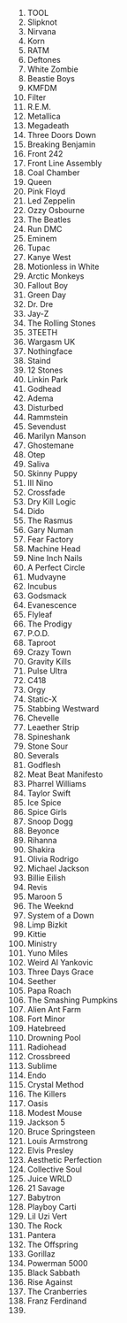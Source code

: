 1. TOOL
2. Slipknot
3. Nirvana
4. Korn
5. RATM
6. Deftones
7. White Zombie
8. Beastie Boys
9. KMFDM
10. Filter
11. R.E.M.
12. Metallica
13. Megadeath
14. Three Doors Down
15. Breaking Benjamin
16. Front 242
17. Front Line Assembly
18. Coal Chamber
19. Queen
20. Pink Floyd
21. Led Zeppelin
22. Ozzy Osbourne
23. The Beatles
24. Run DMC
25. Eminem
26. Tupac
27. Kanye West
28. Motionless in White
29. Arctic Monkeys
30. Fallout Boy
31. Green Day
32. Dr. Dre
33. Jay-Z
34. The Rolling Stones
35. 3TEETH
36. Wargasm UK
37. Nothingface
38. Staind
39. 12 Stones
40. Linkin Park
41. Godhead
42. Adema
43. Disturbed
44. Rammstein
45. Sevendust
46. Marilyn Manson
47. Ghostemane
48. Otep
49. Saliva
50. Skinny Puppy
51. III Nino
52. Crossfade
53. Dry Kill Logic
54. Dido
55. The Rasmus
56. Gary Numan
57. Fear Factory
58. Machine Head
59. Nine Inch Nails
60. A Perfect Circle
61. Mudvayne
62. Incubus
63. Godsmack
64. Evanescence
65. Flyleaf
66. The Prodigy
67. P.O.D.
68. Taproot
69. Crazy Town
70. Gravity Kills
71. Pulse Ultra
72. C418
73. Orgy
74. Static-X
75. Stabbing Westward
76. Chevelle
77. Leaether Strip
78. Spineshank
79. Stone Sour
80. Severals
81. Godflesh
82. Meat Beat Manifesto
83. Pharrel Williams
84. Taylor Swift
85. Ice Spice
86. Spice Girls
87. Snoop Dogg
88. Beyonce
89. Rihanna
90. Shakira
91. Olivia Rodrigo
92. Michael Jackson
93. Billie Eilish
94. Revis
95. Maroon 5
96. The Weeknd
97. System of a Down
98. Limp Bizkit
99. Kittie
100. Ministry
101. Yuno Miles
102. Weird Al Yankovic
103. Three Days Grace
104. Seether
105. Papa Roach
106. The Smashing Pumpkins
107. Alien Ant Farm
108. Fort Minor
109. Hatebreed
110. Drowning Pool
111. Radiohead
112. Crossbreed
113. Sublime
114. Endo
115. Crystal Method
116. The Killers
117. Oasis
118. Modest Mouse
119. Jackson 5
120. Bruce Springsteen
121. Louis Armstrong
122. Elvis Presley
123. Aesthetic Perfection
124. Collective Soul
125. Juice WRLD
126. 21 Savage
127. Babytron
128. Playboy Carti
129. Lil Uzi Vert
130. The Rock
131. Pantera
132. The Offspring
133. Gorillaz
134. Powerman 5000
135. Black Sabbath
136. Rise Against
137. The Cranberries
138. Franz Ferdinand
139. 